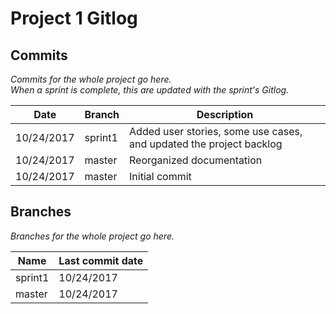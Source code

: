 # Project 1 Gitlog

## Commits

_Commits for the whole project go here._  
_When a sprint is complete, this are updated with the sprint's Gitlog._

| Date       | Branch        | Description                                      |
| ---------- | ------------- | ------------------------------------------------ |
| 10/24/2017 | sprint1       | Added user stories, some use cases, and updated the project backlog |
| 10/24/2017 | master        | Reorganized documentation                        |
| 10/24/2017 | master        | Initial commit                                   |

## Branches

_Branches for the whole project go here._

| Name    | Last commit date |
| ------  | ---------------- |
| sprint1 | 10/24/2017       |
| master  | 10/24/2017       |
